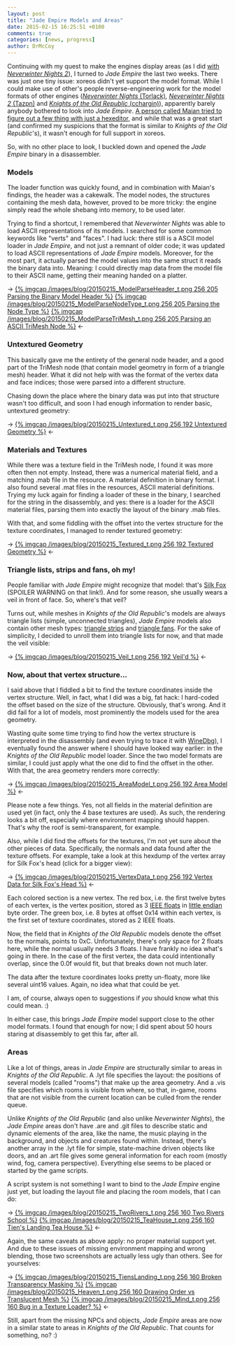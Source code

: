 ```yaml
---
layout: post
title: "Jade Empire Models and Areas"
date: 2015-02-15 16:25:51 +0100
comments: true
categories: [news, progress]
author: DrMcCoy
---
```


Continuing with my quest to make the engines display areas (as I did [with *Neverwinter Nights 2*](/blog/2015/02/01/neverwinter-nights-2-areas/)), I turned to *Jade Empire* the last two weeks. There was just one tiny issue: xoreos didn't yet support the model format. While I could make use of other's people reverse-engineering work for the model formats of other engines ([*Neverwinter Nights* (Torlack)](https://cdn.rawgit.com/xoreos/xoreos-docs/master/specs/torlack/binmdl.html), [*Neverwinter Nights 2* (Tazpn)](http://nwn2.wikia.com/wiki/MDB_Format) and [*Knights of the Old Republic* (cchargin)](https://home.comcast.net/~cchargin/kotor/mdl_info.html)), apparently barely anybody bothered to look into *Jade Empire*. [A person called Maian tried to figure out a few thing with just a hexeditor](http://www.lucasforums.com/showpost.php?p=2318655&postcount=51), and while that was a great start (and confirmed my suspicions that the format is similar to *Knights of the Old Republic*'s), it wasn't enough for full support in xoreos.

So, with no other place to look, I buckled down and opened the *Jade Empire* binary in a disassembler.

### Models ###

The loader function was quickly found, and in combination with Maian's findings, the header was a cakewalk. The model nodes, the structures containing the mesh data, however, proved to be more tricky: the engine simply read the whole shebang into memory, to be used later.

Trying to find a shortcut, I remembered that *Neverwinter Nights* was able to load ASCII representations of its models. I searched for some common keywords like "verts" and "faces". I had luck: there still is a ASCII model loader in *Jade Empire*, and not just a remnant of older code; it was updated to load ASCII representations of *Jade Empire* models. Moreover, for the most part, it actually parsed the model values into the same struct it reads the binary data into. Meaning: I could directly map data from the model file to their ASCII name, getting their meaning handed on a platter.

-> [{% imgcap /images/blog/20150215_ModelParseHeader_t.png 256 205 Parsing the Binary Model Header %}](/images/blog/20150215_ModelParseHeader.png) [{% imgcap /images/blog/20150215_ModelParseNodeType_t.png 256 205 Parsing the Node Type %}](/images/blog/20150215_ModelParseNodeType.png) [{% imgcap /images/blog/20150215_ModelParseTriMesh_t.png 256 205 Parsing an ASCII TriMesh Node %}](/images/blog/20150215_ModelParseTriMesh.png) <-

### Untextured Geometry ###

This basically gave me the entirety of the general node header, and a good part of the TriMesh node (that contain model geometry in form of a triangle mesh) header. What it did not help with was the format of the vertex data and face indices; those were parsed into a different structure.

Chasing down the place where the binary data was put into that structure wasn't too difficult, and soon I had enough information to render basic, untextured geometry:

-> [{% imgcap /images/blog/20150215_Untextured_t.png 256 192 Untextured Geometry %}](/images/blog/20150215_Untextured.png) <-

### Materials and Textures ###

While there was a texture field in the TriMesh node, I found it was more often then not empty. Instead, there was a numerical material field, and a matching .mab file in the resource. A material definition in binary format. I also found several .mat files in the resources, ASCII material definitions. Trying my luck again for finding a loader of these in the binary, I searched for the string in the disassembly, and yes: there is a loader for the ASCII material files, parsing them into exactly the layout of the binary .mab files.

With that, and some fiddling with the offset into the vertex structure for the texture coordinates, I managed to render textured geometry:

-> [{% imgcap /images/blog/20150215_Textured_t.png 256 192 Textured Geometry %}](/images/blog/20150215_Textured.png) <-

### Triangle lists, strips and fans, oh my! ###

People familiar with *Jade Empire* might recognize that model: that's [Silk Fox](http://jadeempire.wikia.com/wiki/Silk_Fox) (SPOILER WARNING on that link!). And for some reason, she usually wears a veil in front of face. So, where's that veil?

Turns out, while meshes in *Knights of the Old Republic*'s models are always triangle lists (simple, unconnected triangles), *Jade Empire* models also contain other mesh types: [triangle strips](https://en.wikipedia.org/wiki/Triangle_strip) and [triangle fans](https://en.wikipedia.org/wiki/Triangle_fan). For the sake of simplicity, I decided to unroll them into triangle lists for now, and that made the veil visible:

-> [{% imgcap /images/blog/20150215_Veil_t.png 256 192 Veil'd %}](/images/blog/20150215_Veil.png) <-

### Now, about that vertex structure... ###

I said above that I fiddled a bit to find the texture coordinates inside the vertex structure. Well, in fact, what I did was a big, fat hack: I hard-coded the offset based on the size of the structure. Obviously, that's wrong. And it did fail for a lot of models, most prominently the models used for the area geometry.

Wasting quite some time trying to find how the vertex structure is interpreted in the disassembly (and even trying to trace it with [WineDbg](https://www.winehq.org/site/docs/winedev-guide/dbg-commands)), I eventually found the answer where I should have looked way earlier: in the *Knights of the Old Republic* model loader. Since the two model formats are similar, I could just apply what the one did to find the offset in the other. With that, the area geometry renders more correctly:

-> [{% imgcap /images/blog/20150215_AreaModel_t.png 256 192 Area Model %}](/images/blog/20150215_AreaModel.png) <-

Please note a few things. Yes, not all fields in the material definition are used yet (in fact, only the 4 base textures are used). As such, the rendering looks a bit off, especially where environment mapping should happen. That's why the roof is semi-transparent, for example.

Also, while I did find the offsets for the textures, I'm not yet sure about the other pieces of data. Specifically, the normals and data found after the texture offsets. For example, take a look at this hexdump of the vertex array for Silk Fox's head (click for a bigger view):

-> [{% imgcap /images/blog/20150215_VertexData_t.png 256 192 Vertex Data for Silk Fox's Head %}](/images/blog/20150215_VertexData.png) <-

Each colored section is a new vertex. The red box, i.e. the first twelve bytes of each vertex, is the vertex position, stored as 3 [IEEE floats](https://en.wikipedia.org/wiki/IEEE_floating_point) in [little endian](https://en.wikipedia.org/wiki/Endianness) byte order. The green box, i.e. 8 bytes at offset 0x14 within each vertex, is the first set of texture coordinates, stored as 2 IEEE floats.

Now, the field that in *Knights of the Old Republic* models denote the offset to the normals, points to 0xC. Unfortunately, there's only space for 2 floats here, while the normal usually needs 3 floats. I have frankly no idea what's going in there. In the case of the first vertex, the data could intentionally overlap, since the 0.0f would fit, but that breaks down not much later.

The data after the texture coordinates looks pretty un-floaty, more like several uint16 values. Again, no idea what that could be yet.

I am, of course, always open to suggestions if *you* should know what this could mean. :)

In either case, this brings *Jade Empire* model support close to the other model formats. I found that enough for now; I did spent about 50 hours staring at disassembly to get this far, after all.

### Areas ###

Like a lot of things, areas in *Jade Empire* are structurally similar to areas in *Knights of the Old Republic*. A .lyt file specifies the layout: the positions of several models (called "rooms") that make up the area geometry. And a .vis file specifies which rooms is visible from where, so that, in-game, rooms that are not visible from the current location can be culled from the render queue.

Unlike *Knights of the Old Republic* (and also unlike *Neverwinter Nights*), the *Jade Empire* areas don't have .are and .git files to describe static and dynamic elements of the area, like the name, the music playing in the background, and objects and creatures found within. Instead, there's another array in the .lyt file for simple, state-machine driven objects like doors, and an .art file gives some general information for each room (mostly wind, fog, camera perspective). Everything else seems to be placed or started by the game scripts.

A script system is not something I want to bind to the *Jade Empire* engine just yet, but loading the layout file and placing the room models, that I can do:

-> [{% imgcap /images/blog/20150215_TwoRivers_t.png 256 160 Two Rivers School %}](/images/blog/20150215_TwoRivers.png) [{% imgcap /images/blog/20150215_TeaHouse_t.png 256 160 Tien's Landing Tea House %}](/images/blog/20150215_TeaHouse.png) <-

Again, the same caveats as above apply: no proper material support yet. And due to these issues of missing environment mapping and wrong blending, those two screenshots are actually less ugly than others. See for yourselves:

-> [{% imgcap /images/blog/20150215_TiensLanding_t.png 256 160 Broken Transparency Masking %}](/images/blog/20150215_TiensLanding.png) [{% imgcap /images/blog/20150215_Heaven_t.png 256 160 Drawing Order vs Translucent Mesh %}](/images/blog/20150215_Heaven.png) [{% imgcap /images/blog/20150215_Mind_t.png 256 160 Bug in a Texture Loader? %}](/images/blog/20150215_Mind.png) <-

Still, apart from the missing NPCs and objects, *Jade Empire* areas are now in a similar state to areas in *Knights of the Old Republic*. That counts for something, no? :)
